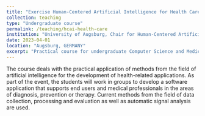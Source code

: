 ```yaml
---
title: "Exercise Human-Centered Artificial Intelligence for Health Care Applications (Summer 2023)"
collection: teaching
type: "Undergraduate course"
permalink: /teaching/hcai-health-care
institution: "University of Augsburg, Chair for Human-Centered Artificial Intelligence"
date: 2023-04-01
location: "Augsburg, GERMANY"
excerpt: "Practical course for undergraduate Computer Science and Medical Computer Science students."
---
```


The course deals with the practical application of methods from the field of artificial intelligence for the development of health-related applications. As part of the event, the students will work in groups to develop a software application that supports end users and medical professionals in the areas of diagnosis, prevention or therapy. Current methods from the field of data collection, processing and evaluation as well as automatic signal analysis are used.